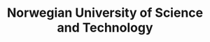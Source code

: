 ---
layout: home
title: "Norwegian University of Science and Technology"
logo: 'https://www.ntnu.edu/o/ntnu-theme/images/logo_ntnu.svg'

---